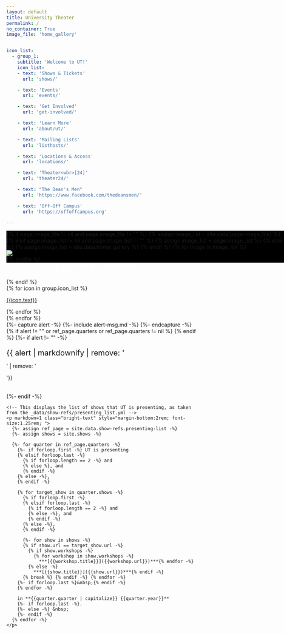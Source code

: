 ```yaml
---
layout: default
title: University Theater
permalink: /
no_container: True
image_file: 'home_gallery'


icon_list:
  - group_1:
    subtitle: 'Welcome to UT!'
    icon_list:
    - text: 'Shows & Tickets'
      url: 'shows/'

    - text: 'Events'
      url: 'events/'

    - text: 'Get Involved'
      url: 'get-involved/'

    - text: 'Learn More'
      url: 'about/ut/'

    - text: 'Mailing Lists'
      url: 'listhosts/'

    - text: 'Locations & Access'
      url: 'locations/'

    - text: 'Theater<wbr>[24]'
      url: 'theater24/'

    - text: "The Dean's Men"
      url: 'https://www.facebook.com/thedeansmen/'

    - text: 'Off-Off Campus'
      url: 'https://offoffcampus.org'

---
```

<!-- If you want to edit the content of the home page, there area a couple of sections that are edited in different ways: -->

<!-- The grid of links can be edited by changing the list above. The grid should automatically format to a reasonable shape in response. -->

<!-- The list of shows that UT is presenting can be changed by modifying _data/show-refs/presenting-list.yml. This list contains links to show pages for the shows that you want to have appear on the front page. For Short Play Showcases, simply add the show page for the whole showcase and all relevant shows will be added. -->

<!-- The alert message, where timely information such as elections, show cancellations, etc. are displayed can be edited at _includes/alert-msg.md (if that file is missing, adding it back should do the trick). It is a regular markdown file, and its contents will be diplayed in a box below the link grid. Please try to keep it short as you can, the text is big lol. -->


<!-- YOU SHOULDN'T HAVE TO EDIT ANYTHING DOWN HERE, THOUGH YOU CAN IF YOU WANT TO -->
<!-- Just make sure that you are very careful about whitespace -->

<!-- This div sits in the background, using a bootstrap carousel to cycle through background images -->
<div id="show-gallery" class="carousel slide carousel-fade bg-body" data-ride="carousel" data-interval="10000" style="position:fixed; background-color: #000" >
	<div class="carousel-inner">
		{% if page.image_file != nil and page.image_file != "" %}
			{% assign image_list = site.data[page.image_file] %}
		{% elsif page.image_list != nil and page.image_list != "" %}
			{% assign image_list = page.image_list %}
		{% else %}
			{% assign image_list = site.data.home_gallery %}
		{% endif %}
		{% for image in image_list %}
			<div class="carousel-item {% if forloop.first %} active {% endif %} text-center">
        <img src ="{{ image.source | relative_url }}" class="custom-carousel-item" loading="eager">
        </img>
			</div>
		{% endfor %}
	</div>
</div>


<!-- This div fills at least the remaining space of the screen & contains the page content -->
<!-- The height is the space between the header and footer (assuming no text wrap on either of them) minus the margins -->
<div class="container bright-text" style="z-index:1; margin-top:1em; min-height: calc(100vh - 2rem - calc(23px*1.5) - 1rem - 0.625rem - calc(1.5*1.5*1rem) - 1rem)"> 

  <!-- This div produces a grid of links to important pages -->
  <div>
    {% for group in page.icon_list %}
      {% if group.subtitle != nil and group.subtitle != "" %}
        <h1 style="text-align: center; color: #fff"> {{group.subtitle}}</h1>
      {% endif %}
      <div class ="icon-grid">
        {% for icon in group.icon_list %}
          <a role="button" class="no-line grid-icon" href="{{icon.url}}">
            <p class="grid-text">{{icon.text}}</p>
          </a>
        {% endfor %}
      </div>
    {% endfor %}
  </div>
  

  <div>
    <!-- This diplays alerts, as taken from _includes/alert-msg.md. This is intended to be used for things like show cancellations, but use it however seems fitting. -->
    {%- capture alert -%} {%- include alert-msg.md -%} {%- endcapture -%}
    {% if alert != "" or ref_page.quarters or ref_page.quarters != nil %}
    {% endif %}
    {%- if alert != "" -%}
    <div class="alert alert-info alert-custom" style="margin-bottom:2rem">
      <p markdown=1 style="margin-bottom:0.75rem; font-size:1.25rem; ">{{ alert | markdownify | remove: '<p>' | remove: '</p>'}}</p>
    </div>
    {%- endif -%} 


    <!-- This displays the list of shows that UT is presenting, as taken from the _data/show-refs/presenting_list.yml -->
    <p markdown=1 class="bright-text" style="margin-bottom:2rem; font-size:1.25rem; ">   
      {%- assign ref_page = site.data.show-refs.presenting-list -%}
      {%- assign shows = site.shows -%}

      {%- for quarter in ref_page.quarters -%}
        {%- if forloop.first -%} UT is presenting
        {% elsif forloop.last -%} 
          {% if forloop.length == 2 -%} and 
          {% else %}, and
          {% endif -%}
        {% else -%}, 
        {% endif -%}
        
        {% for target_show in quarter.shows -%}
          {% if forloop.first -%}
          {% elsif forloop.last -%}
            {% if forloop.length == 2 -%} and
            {% else -%}, and 
            {% endif -%}
          {% else -%}, 
          {% endif -%}

          {%- for show in shows -%}
          {% if show.url == target_show.url -%}
            {% if show.workshops -%}
              {% for workshop in show.workshops -%}
                ***[{{workshop.title}}]({{workshop.url}})***{% endfor -%}
            {% else -%}
              ***[{{show.title}}]({{show.url}})***{% endif -%} 
          {% break %} {% endif -%} {% endfor -%}
        {%- if forloop.last %}&nbsp;{% endif -%}
        {% endfor -%} 

        in **{{quarter.quarter | capitalize}} {{quarter.year}}**
        {%- if forloop.last -%}.
        {%- else -%} &nbsp;
        {%- endif -%}
      {% endfor -%}
    </p>
  </div>
</div>